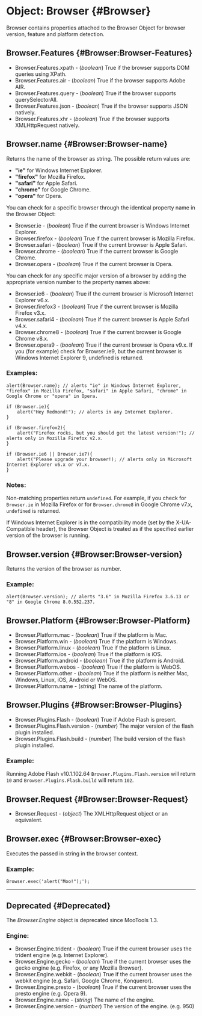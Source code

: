 # Object: Browser {#Browser}

Browser contains properties attached to the Browser Object for browser version, feature and platform detection.

## Browser.Features {#Browser:Browser-Features}

* Browser.Features.xpath - (*boolean*) True if the browser supports DOM queries using XPath.
* Browser.Features.air   - (*boolean*) True if the browser supports Adobe AIR.
* Browser.Features.query - (*boolean*) True if the browser supports querySelectorAll.
* Browser.Features.json  - (*boolean*) True if the browser supports JSON natively.
* Browser.Features.xhr   - (*boolean*) True if the browser supports XMLHttpRequest natively.

## Browser.name {#Browser:Browser-name}

Returns the name of the browser as string. The possible return values are:

* **"ie"** for Windows Internet Explorer.
* **"firefox"** for Mozilla Firefox.
* **"safari"** for Apple Safari.
* **"chrome"** for Google Chrome.
* **"opera"** for Opera.

You can check for a specific browser through the identical property name in the Browser Object:

* Browser.ie      - (*boolean*) True if the current browser is Windows Internet Explorer.
* Browser.firefox - (*boolean*) True if the current browser is Mozilla Firefox.
* Browser.safari  - (*boolean*) True if the current browser is Apple Safari.
* Browser.chrome  - (*boolean*) True if the current browser is Google Chrome.
* Browser.opera   - (*boolean*) True if the current browser is Opera.

You can check for any specific major version of a browser by adding the appropriate version number to the property names above:

* Browser.ie6      - (*boolean*) True if the current browser is Microsoft Internet Explorer v6.x.
* Browser.firefox3 - (*boolean*) True if the current browser is Mozilla Firefox v3.x.
* Browser.safari4  - (*boolean*) True if the current browser is Apple Safari v4.x.
* Browser.chrome8  - (*boolean*) True if the current browser is Google Chrome v8.x.
* Browser.opera9   - (*boolean*) True if the current browser is Opera v9.x.
If you (for example) check for Browser.ie9, but the current browser is Windows Internet Explorer 9, undefined is returned.

### Examples:

	alert(Browser.name); // alerts "ie" in Windows Internet Explorer, "firefox" in Mozilla Firefox, "safari" in Apple Safari, "chrome" in Google Chrome or "opera" in Opera.

	if (Browser.ie){
		alert("Hey Redmond!"); // alerts in any Internet Explorer.
	}

	if (Browser.firefox2){
		alert("Firefox rocks, but you should get the latest version!"); // alerts only in Mozilla Firefox v2.x.
	}

	if (Browser.ie6 || Browser.ie7){
		alert("Please upgrade your browser!); // alerts only in Microsoft Internet Explorer v6.x or v7.x.
	}

### Notes:

Non-matching properties return `undefined`. For example, if you check for `Browser.ie` in Mozilla Firefox or for `Browser.chrome8` in Google Chrome v7.x, `undefined` is returned.

If Windows Internet Explorer is in the compatibility mode (set by the X-UA-Compatible header), the Browser Object is treated as if the specified earlier version of the browser is running.

## Browser.version {#Browser:Browser-version}

Returns the version of the browser as number.

### Example:

	alert(Browser.version); // alerts "3.6" in Mozilla Firefox 3.6.13 or "8" in Google Chrome 8.0.552.237.

## Browser.Platform {#Browser:Browser-Platform}

* Browser.Platform.mac     - (*boolean*) True if the platform is Mac.
* Browser.Platform.win     - (*boolean*) True if the platform is Windows.
* Browser.Platform.linux   - (*boolean*) True if the platform is Linux.
* Browser.Platform.ios     - (*boolean*) True if the platform is iOS.
* Browser.Platform.android - (*boolean*) True if the platform is Android.
* Browser.Platform.webos   - (*boolean*) True if the platform is WebOS.
* Browser.Platform.other   - (*boolean*) True if the platform is neither Mac, Windows, Linux, iOS, Android or WebOS.
* Browser.Platform.name    - (*string*) The name of the platform.

## Browser.Plugins {#Browser:Browser-Plugins}

* Browser.Plugins.Flash         - (*boolean*) True if Adobe Flash is present.
* Browser.Plugins.Flash.version - (*number*) The major version of the flash plugin installed.
* Browser.Plugins.Flash.build   - (*number*) The build version of the flash plugin installed.

### Example:

Running Adobe Flash v10.1.102.64 `Browser.Plugins.Flash.version` will return `10` and `Browser.Plugins.Flash.build` will return `102`.

## Browser.Request {#Browser:Browser-Request}

* Browser.Request - (*object*) The XMLHttpRequest object or an equivalent.

## Browser.exec {#Browser:Browser-exec}

Executes the passed in string in the browser context.

### Example:

	Browser.exec('alert("Moo!");');

---

Deprecated {#Deprecated}
------------------------

The *Browser.Engine* object is deprecated since MooTools 1.3.

### Engine:

* Browser.Engine.trident - (*boolean*) True if the current browser uses the trident engine (e.g. Internet Explorer).
* Browser.Engine.gecko - (*boolean*) True if the current browser uses the gecko engine (e.g. Firefox, or any Mozilla Browser).
* Browser.Engine.webkit - (*boolean*) True if the current browser uses the webkit engine (e.g. Safari, Google Chrome, Konqueror).
* Browser.Engine.presto - (*boolean*) True if the current browser uses the presto engine (e.g. Opera 9).
* Browser.Engine.name - (*string*) The name of the engine.
* Browser.Engine.version - (*number*) The version of the engine. (e.g. 950)
